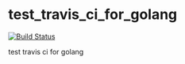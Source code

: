 # test_travis_ci_for_golang
[![Build Status](https://www.travis-ci.org/fananchong/test_travis_ci_for_golang.svg?branch=master)](https://www.travis-ci.org/fananchong/test_travis_ci_for_golang)

test travis ci for golang

